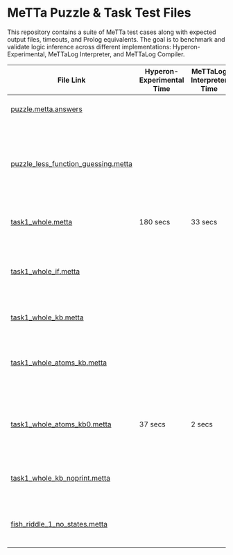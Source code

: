 # MeTTa Puzzle & Task Test Files

This repository contains a suite of MeTTa test cases along with expected output files, timeouts, and Prolog equivalents. The goal is to benchmark and validate logic inference across different implementations: Hyperon-Experimental, MeTTaLog Interpreter, and MeTTaLog Compiler.

| File Link | Hyperon-Experimental Time | MeTTaLog Interpreter Time | MeTTaLog Compiler Time | Description of Program/Test |
|-----------|----------------------------|-----------------------------|--------------------------|------------------------------|
| [puzzle.metta.answers](./puzzle.metta.answers) |  |  |  | Anatoly Belikov's puzzle.metta |
| [puzzle_less_function_guessing.metta](./puzzle_less_function_guessing.metta) |  |  |  | Anatoly Belikov's puzzle.metta with it easier to guess what is not a function; lists start with numbers |
| [task1_whole.metta](./task1_whole.metta) | 180 secs |  33 secs | 0.02 secs | Planner that must stack 3 blocks in `&self` |
| [task1_whole_if.metta](./task1_whole_if.metta) |  |  |  | Planner that must stack 3 blocks in `&self` (using conditional `if` rather than `case`) |
| [task1_whole_kb.metta](./task1_whole_kb.metta) |  |  |  | Planner that must stack 3 blocks in `&kb` |
| [task1_whole_atoms_kb.metta](./task1_whole_atoms_kb.metta) |  |  |  | Planner that must stack 3 blocks in `&kb` (using `intersect-atom` instead of `intersect`) |
| [task1_whole_atoms_kb0.metta](./task1_whole_atoms_kb0.metta) | 37 secs | 2 secs | 0.001 secs | Planner that must stack 1 block in `&kb` (using `intersect-atom` instead of `intersect`) |
| [task1_whole_kb_noprint.metta](./task1_whole_kb_noprint.metta) |  |  |  | Planner that must stack 3 blocks in `&kb` (no debug output) |
| [fish_riddle_1_no_states.metta](./fish_riddle_1_no_states.metta) |  |  |  | Simplified version of the Zebra Puzzle with only 2 houses |

